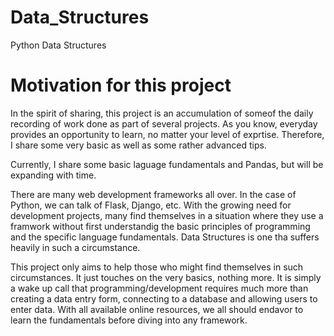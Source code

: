 # Data_Structures
Python Data Structures

# Motivation for this project
In the spirit of sharing, this project is an accumulation of someof the daily recording of work done as part of several projects. As you know, everyday provides an opportunity to learn, no matter your level of exprtise. Therefore, I share some very basic as well as some rather advanced tips.

Currently, I share some basic laguage fundamentals and Pandas, but will be expanding with time.

There are many web development frameworks all over. In the case of Python, we can talk of Flask, Django, etc. With the growing need for development projects, many find themselves in a situation where they use a framwork without first understandig the basic principles of programming and the specific language fundamentals. Data Structures is one tha suffers heavily in such a circumstance.

This project only aims to help those who might find themselves in such circumstances. It just touches on the very basics, nothing more. It is simply a wake up call that programming/development requires much more than creating a data entry form, connecting to a database and allowing users to enter data. With all available online resources, we all should endavor to learn the fundamentals before diving into any framework.
